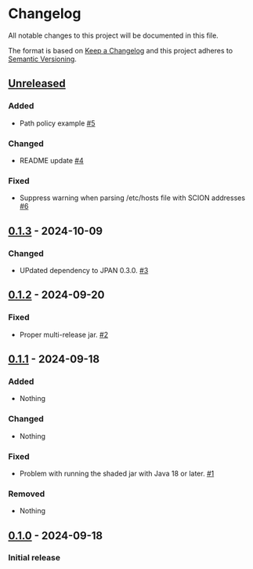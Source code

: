 # Changelog
All notable changes to this project will be documented in this file.

The format is based on [Keep a Changelog](http://keepachangelog.com/en/1.0.0/)
and this project adheres to [Semantic Versioning](http://semver.org/spec/v2.0.0.html).



## [Unreleased]

### Added
- Path policy example [#5](https://github.com/netsec-ethz/scion-java-packet-example/pull/5)
 
### Changed
- README update [#4](https://github.com/netsec-ethz/scion-java-packet-example/pull/4)

### Fixed
- Suppress warning when parsing /etc/hosts file with SCION addresses
  [#6](https://github.com/netsec-ethz/scion-java-packet-example/pull/6)

## [0.1.3] - 2024-10-09

### Changed
- UPdated dependency to JPAN 0.3.0. [#3](https://github.com/netsec-ethz/scion-java-packet-example/pull/3)

## [0.1.2] - 2024-09-20

### Fixed
- Proper multi-release jar. [#2](https://github.com/netsec-ethz/scion-java-packet-example/pull/2)

## [0.1.1] - 2024-09-18

### Added
- Nothing

### Changed
- Nothing

### Fixed
- Problem with running the shaded jar with Java 18 or later. [#1](https://github.com/netsec-ethz/scion-java-packet-example/pull/1)

### Removed
- Nothing

## [0.1.0] - 2024-09-18

### Initial release


[Unreleased]: https://github.com/netsec-ethz/scion-java-packet-example/compare/v0.1.3...HEAD
[0.1.3]: https://github.com/netsec-ethz/scion-java-packet-example/compare/v0.1.2...v0.1.3
[0.1.2]: https://github.com/netsec-ethz/scion-java-packet-example/compare/v0.1.1...v0.1.2
[0.1.1]: https://github.com/netsec-ethz/scion-java-packet-example/compare/v0.1.0...v0.1.1
[0.1.0]: https://github.com/netsec-ethz/scion-java-packet-example/compare/init_root_commit...v0.1.0
